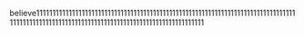 believe11111111111111111111111111111111111111111111111111111111111111111111111111111111111111111111111111111111111111111111111111111111111111111111
